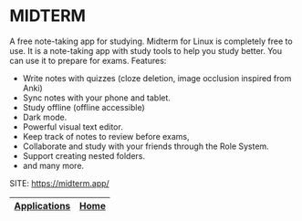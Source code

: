 # MIDTERM
 
 A free note-taking app for studying.
 Midterm for Linux is completely free to use. 
 It is a note-taking app with study tools to 
 help you study better. You can use it to prepare 
 for exams.
 Features:
 - Write notes with quizzes (cloze deletion, image occlusion inspired from Anki)
 - Sync notes with your phone and tablet.
 - Study offline (offline accessible)
 - Dark mode.
 - Powerful visual text editor.
 - Keep track of notes to review before exams,
 - Collaborate and study with your friends through the Role System.
 - Support creating nested folders.
 - and many more.
 
 SITE: https://midterm.app/

 | [Applications](https://portable-linux-apps.github.io/apps.html) | [Home](https://portable-linux-apps.github.io)
 | --- | --- |
